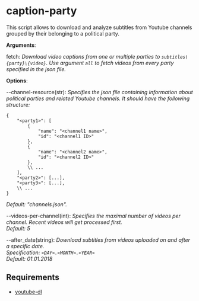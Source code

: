 # caption-party

This script allows to download and analyze subtitles from Youtube
channels grouped by their belonging to a political party.


**Arguments**:  

fetch:
*Download video captions from one or multiple parties to
`subtitles\{party}\{video}`. Use argument `all` to fetch videos
from every party specified in the json file.*


**Options**:  

--channel-resource(str):
*Specifies the json file containing information about political parties
and related Youtube channels.
It should have the following structure:*
```json5
{
    "<party1>": [
        {
            "name": "<channel1 name>",
            "id": "<channel1 ID>"
        },
        {
            "name": "<channel2 name>",
            "id": "<channel2 ID>"
        },
        \\ ...
    ],
    "<party2>": [...],
    "<party3>": [...],
    \\ ...
}
 ```
*Default: "channels.json".*


--videos-per-channel(int):
*Specifies the maximal number of videos per channel.
Recent videos will get processed first.  
Default: 5*


--after_date(string):
*Download subtitles from videos uploaded on and after a specific date.  
Specification: `<DAY>.<MONTH>.<YEAR>`  
Default: 01.01.2018*

## Requirements
- [youtube-dl](https://github.com/rg3/youtube-dl)
